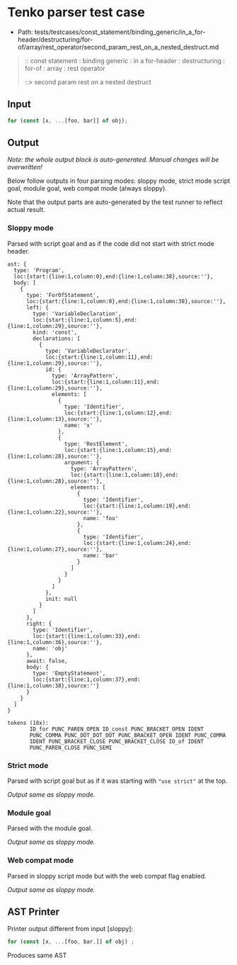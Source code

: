 # Tenko parser test case

- Path: tests/testcases/const_statement/binding_generic/in_a_for-header/destructuring/for-of/array/rest_operator/second_param_rest_on_a_nested_destruct.md

> :: const statement : binding generic : in a for-header : destructuring : for-of : array : rest operator
>
> ::> second param rest on a nested destruct

## Input

`````js
for (const [x, ...[foo, bar]] of obj);
`````

## Output

_Note: the whole output block is auto-generated. Manual changes will be overwritten!_

Below follow outputs in four parsing modes: sloppy mode, strict mode script goal, module goal, web compat mode (always sloppy).

Note that the output parts are auto-generated by the test runner to reflect actual result.

### Sloppy mode

Parsed with script goal and as if the code did not start with strict mode header.

`````
ast: {
  type: 'Program',
  loc:{start:{line:1,column:0},end:{line:1,column:38},source:''},
  body: [
    {
      type: 'ForOfStatement',
      loc:{start:{line:1,column:0},end:{line:1,column:38},source:''},
      left: {
        type: 'VariableDeclaration',
        loc:{start:{line:1,column:5},end:{line:1,column:29},source:''},
        kind: 'const',
        declarations: [
          {
            type: 'VariableDeclarator',
            loc:{start:{line:1,column:11},end:{line:1,column:29},source:''},
            id: {
              type: 'ArrayPattern',
              loc:{start:{line:1,column:11},end:{line:1,column:29},source:''},
              elements: [
                {
                  type: 'Identifier',
                  loc:{start:{line:1,column:12},end:{line:1,column:13},source:''},
                  name: 'x'
                },
                {
                  type: 'RestElement',
                  loc:{start:{line:1,column:15},end:{line:1,column:28},source:''},
                  argument: {
                    type: 'ArrayPattern',
                    loc:{start:{line:1,column:18},end:{line:1,column:28},source:''},
                    elements: [
                      {
                        type: 'Identifier',
                        loc:{start:{line:1,column:19},end:{line:1,column:22},source:''},
                        name: 'foo'
                      },
                      {
                        type: 'Identifier',
                        loc:{start:{line:1,column:24},end:{line:1,column:27},source:''},
                        name: 'bar'
                      }
                    ]
                  }
                }
              ]
            },
            init: null
          }
        ]
      },
      right: {
        type: 'Identifier',
        loc:{start:{line:1,column:33},end:{line:1,column:36},source:''},
        name: 'obj'
      },
      await: false,
      body: {
        type: 'EmptyStatement',
        loc:{start:{line:1,column:37},end:{line:1,column:38},source:''}
      }
    }
  ]
}

tokens (18x):
       ID_for PUNC_PAREN_OPEN ID_const PUNC_BRACKET_OPEN IDENT
       PUNC_COMMA PUNC_DOT_DOT_DOT PUNC_BRACKET_OPEN IDENT PUNC_COMMA
       IDENT PUNC_BRACKET_CLOSE PUNC_BRACKET_CLOSE ID_of IDENT
       PUNC_PAREN_CLOSE PUNC_SEMI
`````

### Strict mode

Parsed with script goal but as if it was starting with `"use strict"` at the top.

_Output same as sloppy mode._

### Module goal

Parsed with the module goal.

_Output same as sloppy mode._

### Web compat mode

Parsed in sloppy script mode but with the web compat flag enabled.

_Output same as sloppy mode._

## AST Printer

Printer output different from input [sloppy]:

````js
for (const [x, ...[foo, bar,]] of obj) ;
````

Produces same AST
